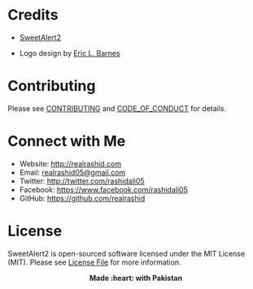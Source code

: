 # Credits

*   [SweetAlert2](https://github.com/sweetalert2/sweetalert2)

* Logo design by [Eric L. Barnes](https://ericlbarnes.com)

# Contributing

Please see [CONTRIBUTING](https://github.com/realrashid/sweet-alert/blob/master/CONTRIBUTING.md) and [CODE_OF_CONDUCT](https://github.com/realrashid/sweet-alert/blob/master/CODE_OF_CONDUCT.md) for details.

# Connect with Me

*   Website: http://realrashid.com
*   Email: realrashid05@gmail.com
*   Twitter: http://twitter.com/rashidali05
*   Facebook: https://www.facebook.com/rashidali05
*   GitHub: https://github.com/realrashid

# License

SweetAlert2 is open-sourced software licensed under the MIT License (MIT). Please see [License File](LICENSE.md) for more information.

<p align="center"> <b>Made :heart: with Pakistan<b> </p>
